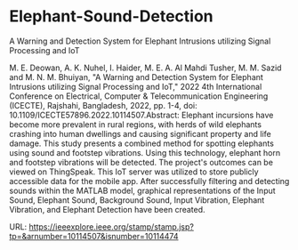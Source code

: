 # Elephant-Sound-Detection
A Warning and Detection System for Elephant Intrusions utilizing Signal Processing and IoT

M. E. Deowan, A. K. Nuhel, I. Haider, M. E. A. Al Mahdi Tusher, M. M. Sazid and M. N. M. Bhuiyan, "A Warning and Detection System for Elephant Intrusions utilizing Signal Processing and IoT," 2022 4th International Conference on Electrical, Computer & Telecommunication Engineering (ICECTE), Rajshahi, Bangladesh, 2022, pp. 1-4, doi: 10.1109/ICECTE57896.2022.10114507.Abstract: Elephant incursions have become more prevalent in rural regions, with herds of wild elephants crashing into human dwellings and causing significant property and life damage. This study presents a combined method for spotting elephants using sound and footstep vibrations. Using this technology, elephant horn and footstep vibrations will be detected. The project's outcomes can be viewed on ThingSpeak. This IoT server was utilized to store publicly accessible data for the mobile app. After successfully filtering and detecting sounds within the MATLAB model, graphical representations of the Input Sound, Elephant Sound, Background Sound, Input Vibration, Elephant Vibration, and Elephant Detection have been created.

URL: https://ieeexplore.ieee.org/stamp/stamp.jsp?tp=&arnumber=10114507&isnumber=10114474
